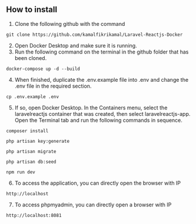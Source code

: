 ## How to install
1. Clone the following github with the command
```
git clone https://github.com/kamalfikrikamal/Laravel-Reactjs-Docker
```
2. Open Docker Desktop and make sure it is running.
3. Run the following command on the terminal in the github folder that has been cloned.
```
docker-compose up -d --build
```

4. When finished, duplicate the .env.example file into .env and change the .env file in the required section.
```
cp .env.example .env
```
5. If so, open Docker Desktop. In the Containers menu, select the laravelreactjs container that was created, then select laravelreactjs-app. Open the Terminal tab and run the following commands in sequence.
```
composer install
```
```
php artisan key:generate
```
```
php artisan migrate
```
```
php artisan db:seed
```
```
npm run dev
```
6. To access the application, you can directly open the browser with IP
```
http://localhost
```
7. To access phpmyadmin, you can directly open a browser with IP
```
http://localhost:8081
```